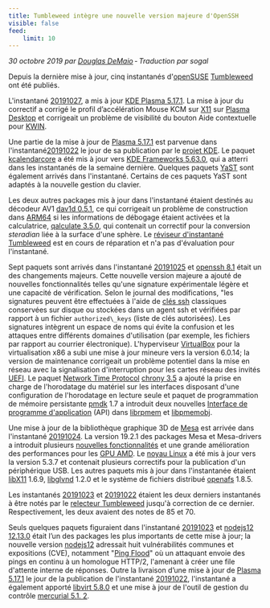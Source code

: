 ```yaml
---
title: Tumbleweed intègre une nouvelle version majeure d'OpenSSH
visible: false
feed:
    limit: 10
---
```


*30 octobre 2019 par [Douglas DeMaio](https://news.opensuse.org/author/ddemaio/ "Messages de Douglas DeMaio") - Traduction par sogal*

Depuis la dernière mise à jour, cinq instantanés d'[openSUSE](https://www.opensuse.org/) [Tumbleweed](https://en.opensuse.org/Portal:Tumbleweed) ont été publiés.

L'instantané [20191027](https://lists.opensuse.org/opensuse-factory/2019-10/msg00375.html), a mis à jour [KDE Plasma 5.17.1](https://kde.org/announcements/plasma-5.17.1.php). La mise à jour du correctif a corrigé le profil d’accélération Mouse KCM sur [X11](https://www.x.org/) sur [Plasma Desktop](https://kde.org/plasma-desktop) et corrigeait un problème de visibilité du bouton Aide contextuelle pour [KWIN](https://userbase.kde.org/KWin).

Une partie de la mise à jour de [Plasma 5.17.1](https://kde.org/announcements/plasma-5.17.1.php) est parvenue dans l'instantané[20191022](https://lists.opensuse.org/opensuse-factory/2019-10/msg00304.html) le jour de sa publication par le [projet KDE](https://kde.org/).
Le paquet [kcalendarcore](https://api.kde.org/frameworks/kcalendarcore/html/index.html) a été mis à jour vers [KDE Frameworks 5.63.0](https://kde.org/announcements/kde-frameworks-5.63.0.php), qui a atterri dans les instantanés de la semaine dernière.
Quelques paquets [YaST](https://en.wikipedia.org/wiki/YaST) sont également arrivés dans l'instantané. Certains de ces paquets YaST sont adaptés à la nouvelle gestion du clavier.

Les deux autres packages mis à jour dans l'instantané étaient destinés au décodeur AV1 [dav1d 0.5.1](https://code.videolan.org/videolan/dav1d), ce qui corrigeait un problème de construction dans [ARM64](https://en.wikipedia.org/wiki/ARM_architecture) si les informations de débogage étaient activées et la calculatrice, [qalculate 3.5.0](https://qalculate.github.io/downloads.html), qui contenait un correctif pour la conversion *steradian* liée à la surface d'une sphère.
Le [réviseur d'instantané Tumbleweed](http://review.tumbleweed.boombatower.com/) est en cours de réparation et n'a pas d'évaluation pour l'instantané.

Sept paquets sont arrivés dans l'instantané [20191025](https://lists.opensuse.org/opensuse-factory/2019-10/msg00365.html) et [openssh 8.1](https://www.openssh.com/txt/release-8.1) était un des changements majeurs.
Cette nouvelle version majeure a ajouté de nouvelles fonctionnalités telles qu'une signature expérimentale légère et une capacité de vérification. Selon le journal des modifications, "les signatures peuvent être effectuées à l'aide de [clés ssh](https://wiki.archlinux.org/index.php/SSH_keys) classiques conservées sur disque ou stockées dans un agent ssh et vérifiées par rapport à un fichier `authorized\_keys` (liste de clés autorisées). Les signatures intègrent un espace de noms qui évite la confusion et les attaques entre différents domaines d'utilisation (par exemple, les fichiers par rapport au courrier électronique).
L'hyperviseur [VirtualBox](https://www.virtualbox.org/) pour la virtualisation x86 a subi une mise à jour mineure vers la version 6.0.14; la version de maintenance corrigeait un problème potentiel dans la mise en réseau avec la signalisation d'interruption pour les cartes réseau des invités [UEFI](https://en.wikipedia.org/wiki/Unified_Extensible_Firmware_Interface).
Le paquet [Network Time Protocol](https://en.wikipedia.org/wiki/Network_Time_Protocol) [chrony 3.5](https://chrony.tuxfamily.org/download.html) a ajouté la prise en charge de l'horodatage du matériel sur les interfaces disposant d'une configuration de l'horodatage en lecture seule et paquet de programmation de mémoire persistante [pmdk](https://pmem.io/) 1.7 a introduit deux nouvelles [Interface de programme d'application](https://en.wikipedia.org/wiki/Application_programming_interface) (API) dans [librpmem](https://pmem.io/pmdk/libpmem/) et [libpmemobj](http://pmem.io/pmdk/libpmemobj/).

Une mise à jour de la bibliothèque graphique 3D de [Mesa](https://www.mesa3d.org/) est arrivée dans l'instantané [20191024](https://lists.opensuse.org/opensuse-factory/2019-10/msg00354.html). La version 19.2.1 des packages Mesa et Mesa-drivers a introduit plusieurs [nouvelles fonctionnalités](https://www.phoronix.com/scan.php?page=news_item&px=Mesa-19.2-Released) et une grande amélioration des performances pour les [GPU AMD](https://www.phoronix.com/scan.php?page=news_item&px=Mesa-Radeon-Boost-No-vRAM-Type).
Le [noyau Linux](https://www.kernel.org/) a été mis à jour vers la version 5.3.7 et contenait plusieurs correctifs pour la publication d'un périphérique USB.
Les autres paquets mis à jour dans l'instantanée étaient [libX11](https://gitlab.freedesktop.org/xorg/lib/libx11) 1.6.9, [libglvnd](https://github.com/NVIDIA/libglvnd) 1.2.0 et le système de fichiers distribué [openafs](https://www.openafs.org/) 1.8.5.

Les instantanés [20191023](https://lists.opensuse.org/opensuse-factory/2019-10/msg00342.html) et [20191022](https://lists.opensuse.org/opensuse-factory/2019-10/msg00304.html) étaient les deux derniers instantanés à être notés par le [relecteur Tumbleweed](http://review.tumbleweed.boombatower.com/) jusqu'à correction de ce dernier.
Respectivement, les deux avaient des notes de 85 et 70.

Seuls quelques paquets figuraient dans l'instantané [20191023](https://lists.opensuse.org/opensuse-factory/2019-10/msg00342.html) et [nodejs12 12.13.0](https://github.com/nodejs/node/blob/master/doc/changelogs/CHANGELOG_V12.md#12.8.1) était l’un des packages les plus importants de cette mise à jour; la nouvelle version [nodejs12](https://github.com/nodejs/node/blob/master/doc/changelogs/CHANGELOG_V12.md#12.8.1) adressait huit vulnérabilités communes et expositions (CVE), notamment "[Ping Flood](https://en.wikipedia.org/wiki/Ping_flood)" où un attaquant envoie des pings en continu à un homologue HTTP/2, l'amenant à créer une file d'attente interne de réponses.
Outre la livraison d’une mise à jour de [Plasma 5.17.1](https://kde.org/announcements/plasma-5.17.1.php) le jour de la publication de l'instantané [20191022](https://lists.opensuse.org/opensuse-factory/2019-10/msg00304.html), l'instantané a également apporté [libvirt 5.8.0](https://libvirt.org/news.html) et une mise à jour de l'outil de gestion du contrôle [mercurial 5.1. 2](https://www.mercurial-scm.org/).
